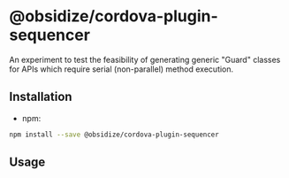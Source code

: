 # @obsidize/cordova-plugin-sequencer

An experiment to test the feasibility of generating generic "Guard" classes for
APIs which require serial (non-parallel) method execution.

## Installation

- npm:

```bash
npm install --save @obsidize/cordova-plugin-sequencer
```

## Usage
